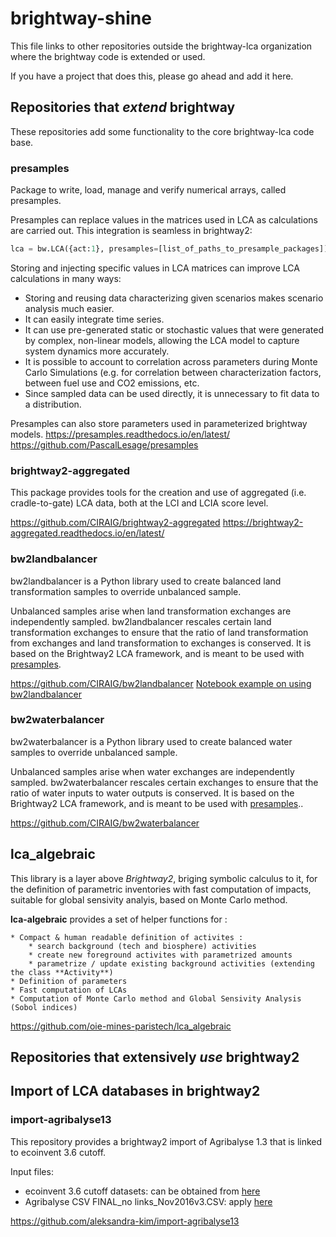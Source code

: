 # brightway-shine

This file links to other repositories outside the brightway-lca organization where the brightway code is extended or used.  

If you have a project that does this, please go ahead and add it here.

## Repositories that *extend* brightway
These repositories add some functionality to the core brightway-lca code base. 

### presamples
Package to write, load, manage and verify numerical arrays, called presamples.  

Presamples can replace values in the matrices used in LCA as calculations are carried out. This integration is seamless in brightway2: 

```python
lca = bw.LCA({act:1}, presamples=[list_of_paths_to_presample_packages])
```

Storing and injecting specific values in LCA matrices can improve LCA calculations in many ways:

  * Storing and reusing data characterizing given scenarios makes scenario analysis much easier.
  * It can easily integrate time series.
  * It can use pre-generated static or stochastic values that were generated by complex, non-linear models, allowing the
    LCA model to capture system dynamics more accurately.
  * It is possible to account to correlation across parameters during Monte Carlo Simulations (e.g. for correlation
    between characterization factors, between fuel use and CO2 emissions, etc.
  * Since sampled data can be used directly, it is unnecessary to fit data to a distribution.

Presamples can also store parameters used in parameterized brightway models. 
https://presamples.readthedocs.io/en/latest/
https://github.com/PascalLesage/presamples

### brightway2-aggregated
This package provides tools for the creation and use of aggregated (i.e. cradle-to-gate) LCA data, both at the LCI and LCIA score level. 

https://github.com/CIRAIG/brightway2-aggregated
https://brightway2-aggregated.readthedocs.io/en/latest/

### bw2landbalancer
bw2landbalancer is a Python library used to create balanced land transformation samples to override unbalanced sample.

Unbalanced samples arise when land transformation exchanges are independently sampled. bw2landbalancer rescales certain land transformation exchanges to ensure that the ratio of land transformation from exchanges and land transformation to exchanges is conserved. It is based on the Brightway2 LCA framework, and is meant to be used with [presamples](https://github.com/PascalLesage/presamples).

https://github.com/CIRAIG/bw2landbalancer
[Notebook example on using bw2landbalancer](https://github.com/CIRAIG/bw2landbalancer/blob/master/Using%20bw2landbalancer.ipynb)

### bw2waterbalancer
bw2waterbalancer is a Python library used to create balanced water samples to override unbalanced sample.

Unbalanced samples arise when water exchanges are independently sampled. bw2waterbalancer rescales certain exchanges to ensure that the ratio of water inputs to water outputs is conserved. It is based on the Brightway2 LCA framework, and is meant to be used with [presamples](https://github.com/PascalLesage/presamples)..

https://github.com/CIRAIG/bw2waterbalancer

## lca_algebraic

This library is a layer above *Brightway2*, briging symbolic calculus to it, for the definition of parametric inventories with fast computation of impacts, suitable for global sensivity analyis, based on Monte Carlo method.

**lca-algebraic** provides a set of helper functions for :

    * Compact & human readable definition of activites :
        * search background (tech and biosphere) activities
        * create new foreground activites with parametrized amounts
        * parametrize / update existing background activities (extending the class **Activity**)
    * Definition of parameters
    * Fast computation of LCAs
    * Computation of Monte Carlo method and Global Sensivity Analysis (Sobol indices)


https://github.com/oie-mines-paristech/lca_algebraic



## Repositories that extensively *use* brightway2

## Import of LCA databases in brightway2
### import-agribalyse13
This repository provides a brightway2 import of Agribalyse 1.3 that is linked to ecoinvent 3.6 cutoff.

Input files: 
- ecoinvent 3.6 cutoff datasets: can be obtained from [here](https://www.ecoinvent.org/)
- Agribalyse CSV FINAL_no links_Nov2016v3.CSV: apply [here](https://www.ademe.fr/en/expertise/alternative-approaches-to-production/agribalyse-program)

https://github.com/aleksandra-kim/import-agribalyse13


